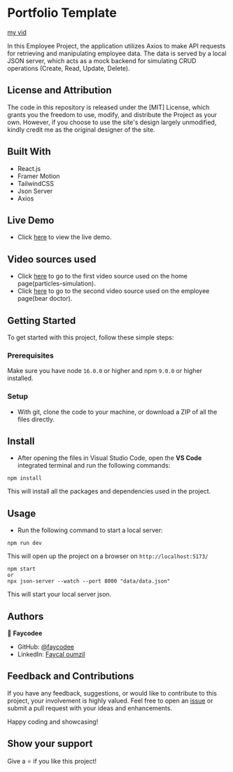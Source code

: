 # Portfolio Template

[my vid](https://github.com/user-attachments/assets/6cacb7a8-09e4-4e6f-885a-9fc762bd762e)



In this Employee Project, the application utilizes Axios to make API requests for retrieving and manipulating employee data. The data is served by a local JSON server, which acts as a mock backend for simulating CRUD operations (Create, Read, Update, Delete).

## License and Attribution

The code in this repository is released under the [MIT] License, which grants you the freedom to use, modify, and distribute the Project as your own. However, if you choose to use the site's design largely unmodified, kindly credit me as the original designer of the site.


## Built With

- React.js
- Framer Motion
- TailwindCSS
- Json Server
- Axios


## Live Demo

- Click [here](https://employee-crude-api-axios-faycodes-projects.vercel.app/) to view the live demo.

## Video sources used

- Click [here](https://pixabay.com/videos/particles-simulation-3d-shining-92266/) to go to the first video source used on the home page(particles-simulation).
- Click [here](https://pixabay.com/videos/bear-doctor-health-cartoon-3d-130591/) to go to the second video source used on the employee page(bear doctor).


## Getting Started

To get started with this  project, follow these simple steps:

### Prerequisites

Make sure you have node `16.0.0` or higher and npm `9.0.0` or higher installed.

### Setup

- With git, clone the code to your machine, or download a ZIP of all the files directly.

## Install

- After opening the files in Visual Studio Code, open the **VS Code** integrated terminal and run the following commands:

```
npm install
```

This will install all the packages and dependencies used in the project.

## Usage

- Run the following command to start a local server:

```
npm run dev
```
This will open up the project on a browser on `http://localhost:5173/`

```
npm start
or
npx json-server --watch --port 8000 "data/data.json"
```
This will start your local server json.




## Authors

👤 **Faycodee**

- GitHub: [@faycodee](https://github.com/faycodee)
- LinkedIn: [Faycal oumzil](https://www.linkedin.com/in/faycal-oumzil-b97888250/)

## Feedback and Contributions

If you have any feedback, suggestions, or would like to contribute to this project, your involvement is highly valued. Feel free to open an [issue](../../issues/) or submit a pull request with your ideas and enhancements.

Happy coding and showcasing!

## Show your support

Give a ⭐️ if you like this project!
